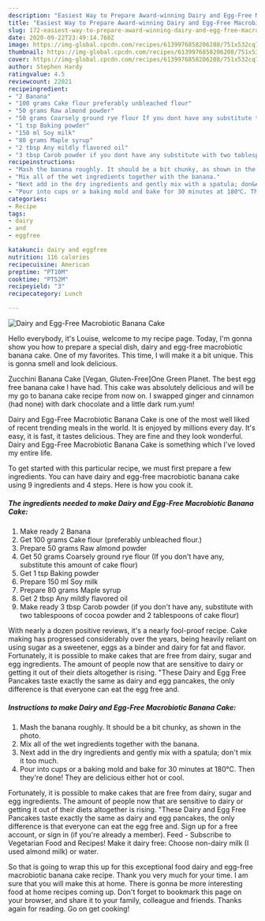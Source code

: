 ```yaml
---
description: "Easiest Way to Prepare Award-winning Dairy and Egg-Free Macrobiotic Banana Cake"
title: "Easiest Way to Prepare Award-winning Dairy and Egg-Free Macrobiotic Banana Cake"
slug: 172-easiest-way-to-prepare-award-winning-dairy-and-egg-free-macrobiotic-banana-cake
date: 2020-09-22T23:49:14.768Z
image: https://img-global.cpcdn.com/recipes/6139976858206208/751x532cq70/dairy-and-egg-free-macrobiotic-banana-cake-recipe-main-photo.jpg
thumbnail: https://img-global.cpcdn.com/recipes/6139976858206208/751x532cq70/dairy-and-egg-free-macrobiotic-banana-cake-recipe-main-photo.jpg
cover: https://img-global.cpcdn.com/recipes/6139976858206208/751x532cq70/dairy-and-egg-free-macrobiotic-banana-cake-recipe-main-photo.jpg
author: Stephen Hardy
ratingvalue: 4.5
reviewcount: 22021
recipeingredient:
- "2 Banana"
- "100 grams Cake flour preferably unbleached flour"
- "50 grams Raw almond powder"
- "50 grams Coarsely ground rye flour If you dont have any substitute this amount of cake flour"
- "1 tsp Baking powder"
- "150 ml Soy milk"
- "80 grams Maple syrup"
- "2 tbsp Any mildly flavored oil"
- "3 tbsp Carob powder if you dont have any substitute with two tablespoons of cocoa powder and 2 tablespoons of cake flour"
recipeinstructions:
- "Mash the banana roughly. It should be a bit chunky, as shown in the photo."
- "Mix all of the wet ingredients together with the banana."
- "Next add in the dry ingredients and gently mix with a spatula; don&#39;t mix it too much."
- "Pour into cups or a baking mold and bake for 30 minutes at 180℃. Then they&#39;re done! They are delicious either hot or cool."
categories:
- Recipe
tags:
- dairy
- and
- eggfree

katakunci: dairy and eggfree 
nutrition: 116 calories
recipecuisine: American
preptime: "PT10M"
cooktime: "PT52M"
recipeyield: "3"
recipecategory: Lunch

---
```



![Dairy and Egg-Free Macrobiotic Banana Cake](https://img-global.cpcdn.com/recipes/6139976858206208/751x532cq70/dairy-and-egg-free-macrobiotic-banana-cake-recipe-main-photo.jpg)

Hello everybody, it's Louise, welcome to my recipe page. Today, I'm gonna show you how to prepare a special dish, dairy and egg-free macrobiotic banana cake. One of my favorites. This time, I will make it a bit unique. This is gonna smell and look delicious.

Zucchini Banana Cake [Vegan, Gluten-Free]One Green Planet. The best egg free banana cake l have had. This cake was absolutely delicious and will be my go to banana cake recipe from now on. I swapped ginger and cinnamon (had none) with dark chocolate and a little dark rum.yum!

Dairy and Egg-Free Macrobiotic Banana Cake is one of the most well liked of recent trending meals in the world. It is enjoyed by millions every day. It's easy, it is fast, it tastes delicious. They are fine and they look wonderful. Dairy and Egg-Free Macrobiotic Banana Cake is something which I've loved my entire life.


To get started with this particular recipe, we must first prepare a few ingredients. You can have dairy and egg-free macrobiotic banana cake using 9 ingredients and 4 steps. Here is how you cook it.

<!--inarticleads1-->

##### The ingredients needed to make Dairy and Egg-Free Macrobiotic Banana Cake:

1. Make ready 2 Banana
1. Get 100 grams Cake flour (preferably unbleached flour.)
1. Prepare 50 grams Raw almond powder
1. Get 50 grams Coarsely ground rye flour (If you don&#39;t have any, substitute this amount of cake flour)
1. Get 1 tsp Baking powder
1. Prepare 150 ml Soy milk
1. Prepare 80 grams Maple syrup
1. Get 2 tbsp Any mildly flavored oil
1. Make ready 3 tbsp Carob powder (if you don&#39;t have any, substitute with two tablespoons of cocoa powder and 2 tablespoons of cake flour)


With nearly a dozen positive reviews, it&#39;s a nearly fool-proof recipe. Cake making has progressed considerably over the years, being heavily reliant on using sugar as a sweetener, eggs as a binder and dairy for fat and flavor. Fortunately, it is possible to make cakes that are free from dairy, sugar and egg ingredients. The amount of people now that are sensitive to dairy or getting it out of their diets altogether is rising. &#34;These Dairy and Egg Free Pancakes taste exactly the same as dairy and egg pancakes, the only difference is that everyone can eat the egg free and. 

<!--inarticleads2-->

##### Instructions to make Dairy and Egg-Free Macrobiotic Banana Cake:

1. Mash the banana roughly. It should be a bit chunky, as shown in the photo.
1. Mix all of the wet ingredients together with the banana.
1. Next add in the dry ingredients and gently mix with a spatula; don&#39;t mix it too much.
1. Pour into cups or a baking mold and bake for 30 minutes at 180℃. Then they&#39;re done! They are delicious either hot or cool.


Fortunately, it is possible to make cakes that are free from dairy, sugar and egg ingredients. The amount of people now that are sensitive to dairy or getting it out of their diets altogether is rising. &#34;These Dairy and Egg Free Pancakes taste exactly the same as dairy and egg pancakes, the only difference is that everyone can eat the egg free and. Sign up for a free account, or sign in (if you&#39;re already a member). Feed - Subscribe to Vegetarian Food and Recipes! Make it dairy free: Choose non-dairy milk (I used almond milk) or water. 

So that is going to wrap this up for this exceptional food dairy and egg-free macrobiotic banana cake recipe. Thank you very much for your time. I am sure that you will make this at home. There is gonna be more interesting food at home recipes coming up. Don't forget to bookmark this page on your browser, and share it to your family, colleague and friends. Thanks again for reading. Go on get cooking!
